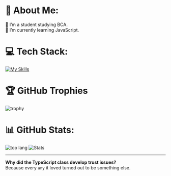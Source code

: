 # 💫 About Me:
🔭 I’m a student studying BCA.<br>🌱 I’m currently learning JavaScript.

# 💻 Tech Stack:
[![My Skills](https://skillicons.dev/icons?i=c,firebase,git,js,md,mysql,nestjs,nextjs,obsidian,php,postgres,postman,tailwind,ts)](https://skillicons.dev)

# 🏆 GitHub Trophies
![trophy](https://github-profile-trophy.vercel.app/?username=rsresta07&title=-Stars,-Issues,-Reviews&no-bg=true&no-frame=true)

# 📊 GitHub Stats:
![top lang](https://github-readme-stats.vercel.app/api/top-langs/?username=rsresta07&theme=transparent&layout=compact&langs_count=8&show_icons=true)
![Stats](https://github-readme-stats.vercel.app/api?username=rsresta07&bg_color=00000000&show_icons=true&include_all_commits=true&count_private=false)
<!-- &locale=np&hide_border=true -->

<!--
# Top Repositories
[![Readme Card](https://github-readme-stats.vercel.app/api/pin/?username=rsresta07&repo=recblog-frontend-nextjs&bg_color=00000000)](https://github.com/anuraghazra/github-readme-stats)
[![Readme Card](https://github-readme-stats.vercel.app/api/pin/?username=rsresta07&repo=recblog-backend-nestjs&bg_color=00000000)](https://github.com/anuraghazra/github-readme-stats)

# WakaTime
[![WakaTime stats](https://github-readme-stats.vercel.app/api/wakatime?username=rameshworDev&layout=compact)](https://github.com/anuraghazra/github-readme-stats)
-->

---

**Why did the TypeScript class develop trust issues?**<br/>
Because every `any` it loved turned out to be something else.
